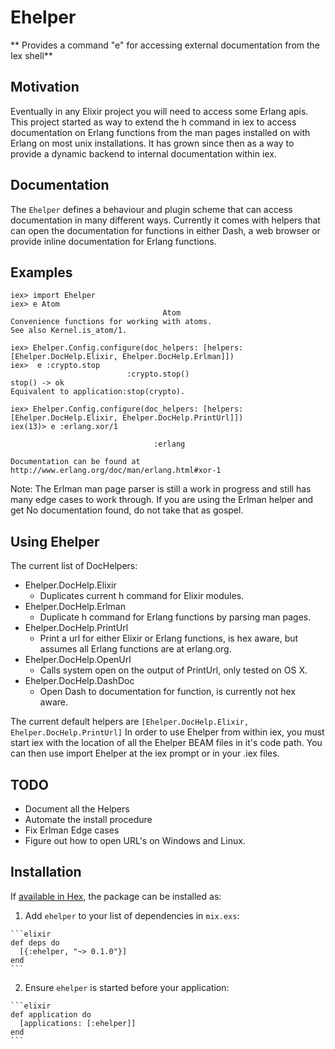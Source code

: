 Ehelper
=============

** Provides a command "e" for accessing external documentation from the Iex shell**

## Motivation

Eventually in any Elixir project you will need to access some Erlang apis.
This project started as way to extend the h command in iex to access
documentation on Erlang functions from the man pages installed on with
Erlang on most unix installations. It has grown since then as a way to
provide a dynamic backend to internal documentation within iex.

## Documentation

The `Ehelper` defines a behaviour and plugin scheme that can
access documentation in many different ways. Currently it comes with
helpers that can open the documentation for functions in either Dash,
a web browser or provide inline documentation for Erlang functions.

## Examples

    iex> import Ehelper
    iex> e Atom
                                      Atom
    Convenience functions for working with atoms.
    See also Kernel.is_atom/1.

    iex> Ehelper.Config.configure(doc_helpers: [helpers: [Ehelper.DocHelp.Elixir, Ehelper.DocHelp.Erlman]])
    iex>  e :crypto.stop
                              :crypto.stop()
    stop() -> ok
    Equivalent to application:stop(crypto).

    iex> Ehelper.Config.configure(doc_helpers: [helpers: [Ehelper.DocHelp.Elixir, Ehelper.DocHelp.PrintUrl]])
    iex(13)> e :erlang.xor/1

                                    :erlang

    Documentation can be found at http://www.erlang.org/doc/man/erlang.html#xor-1

Note: The Erlman man page parser is still a work in progress and still has many edge
cases to work through. If you are using the Erlman helper and get No documentation
found, do not take that as gospel.

## Using Ehelper

The current list of DocHelpers:

  * Ehelper.DocHelp.Elixir
    - Duplicates current h command for Elixir modules.
  * Ehelper.DocHelp.Erlman
    - Duplicate h command for Erlang functions by parsing man pages.
  * Ehelper.DocHelp.PrintUrl
    - Print a url for either Elixir or Erlang functions, is hex aware, but
      assumes all Erlang functions are at erlang.org.
  * Ehelper.DocHelp.OpenUrl
    - Calls system open on the output of PrintUrl, only tested on OS X.
  * Ehelper.DocHelp.DashDoc
    - Open Dash to documentation for function, is currently not hex aware.

The current default helpers are `[Ehelper.DocHelp.Elixir, Ehelper.DocHelp.PrintUrl]`
In order to use Ehelper from within iex, you must start iex with the location of all
the Ehelper BEAM files in it's code path. You can then use import Ehelper at the
iex prompt or in your .iex files. 

## TODO

  * Document all the Helpers
  * Automate the install procedure
  * Fix Erlman Edge cases
  * Figure out how to open URL's on Windows and Linux.

## Installation

If [available in Hex](https://hex.pm/docs/publish), the package can be installed as:

  1. Add `ehelper` to your list of dependencies in `mix.exs`:

    ```elixir
    def deps do
      [{:ehelper, "~> 0.1.0"}]
    end
    ```

  2. Ensure `ehelper` is started before your application:

    ```elixir
    def application do
      [applications: [:ehelper]]
    end
    ```
